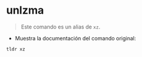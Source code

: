 # unlzma

> Este comando es un alias de `xz`.

- Muestra la documentación del comando original:

`tldr xz`
